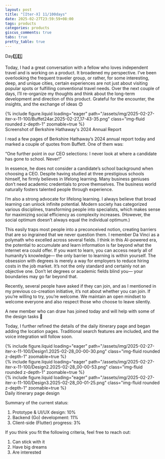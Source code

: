 ```yaml
---
layout: post
title: "[Iter-X] 11/100days"
date: 2025-02-27T23:59:59+08:00
tags: products
categories: products
giscus_comments: true
tabs: true
pretty_table: true
---
```


Day1️⃣1️⃣

Today, I had a great conversation with a fellow who loves independent travel and is working on a product. It broadened my perspective. I’ve been overlooking the frequent traveler group, or rather, for some interesting, deep, and unique cities, certain experiences are not just about visiting popular spots or fulfilling conventional travel needs. Over the next couple of days, I’ll re-organize my thoughts and think about the long-term development and direction of this product. Grateful for the encounter, the insights, and the exchange of ideas 😊

<div class="row mt-3">
    <div class="col-sm mt-0 mb-0">
        {% include figure.liquid loading="eager" path="/assets/img/2025-02-27-iter-x-11-100/Buffet24ar.2025-02-27_17-43-35.png" class="img-fluid rounded z-depth-1" zoomable=true %}
    </div>
</div>
<div class="caption mt-0">
    Screenshot of Berkshire Hathaway's 2024 Annual Report
</div>

I read a few pages of Berkshire Hathaway’s 2024 annual report today and marked a couple of quotes from Buffett. One of them was:

“One further point in our CEO selections: I never look at where a candidate has gone to school. Never!”

In essence, he does not consider a candidate’s school background when choosing a CEO. Despite having studied at three prestigious schools himself, he firmly believes in lifelong learning. Many business geniuses don’t need academic credentials to prove themselves. The business world naturally fosters talented people through experience.

I’m also a strong advocate for lifelong learning. I always believe that broad learning can unlock infinite potential. Modern society has categorized various disciplines, transforming people into specialists, which makes sense for maximizing social efficiency as complexity increases. (However, the social optimum doesn’t always equal the individual optimum.)

This easily traps most people into a preconceived notion, creating barriers that are so ingrained that we never question them. I remember Da Vinci as a polymath who excelled across several fields. I think in this AI-powered era, the potential to accumulate and learn information is far beyond what the internet era could offer. If you want to learn, you can access nearly all of humanity’s knowledge— the only barrier to learning is within yourself. The obsession with degrees is merely a way for employers to reduce hiring costs in the job market. It’s not the only standard and certainly not an objective one. Don’t let degrees or academic fields blind you— your boundaries may go far beyond that.

Recently, several people have asked if they can join, and as I mentioned in my previous co-creation initiative, it’s not about whether you can join. If you’re willing to try, you’re welcome. We maintain an open mindset to welcome everyone and also respect those who choose to leave silently.

A new member who can draw has joined today and will help with some of the design tasks 🎉

Today, I further refined the details of the daily itinerary page and began adding the location pages. Traditional search features are included, and the voice integration will follow soon.

<div class="row mt-3">
    <div class="col-sm mt-0 mb-0">
        {% include figure.liquid loading="eager" path="/assets/img/2025-02-27-iter-x-11-100/Design1.2025-02-28_00-00-30.png" class="img-fluid rounded z-depth-1" zoomable=true %}
    </div>
    <div class="col-sm mt-0 mb-0">
        <div class="row mt-3">
            {% include figure.liquid loading="eager" path="/assets/img/2025-02-27-iter-x-11-100/Design2.2025-02-28_00-00-53.png" class="img-fluid rounded z-depth-1" zoomable=true %}
        </div>
        <div class="row mt-3">
            {% include figure.liquid loading="eager" path="/assets/img/2025-02-27-iter-x-11-100/Design3.2025-02-28_00-01-25.png" class="img-fluid rounded z-depth-1" zoomable=true %}
        </div>
    </div>
</div>
<div class="caption mt-0">
    Daily itinerary page design
</div>

Summary of the current status:

1. Prototype & UI/UX design: 10%
2. Backend (Go) development: 11%
3. Client-side (Flutter) progress: 3%

If you think you fit the following criteria, feel free to reach out:

1. Can stick with it
2. Have big dreams
3. Are interested
